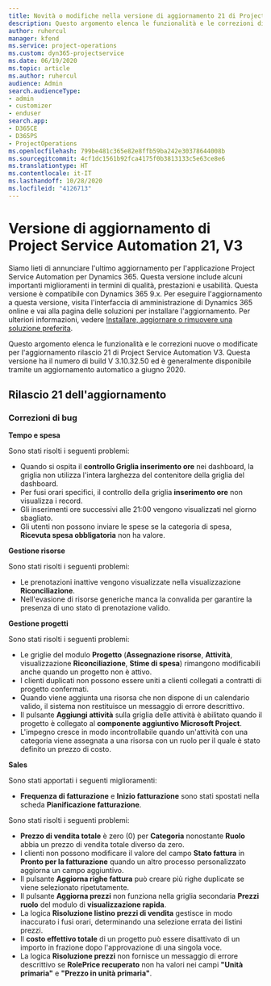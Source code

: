```yaml
---
title: Novità o modifiche nella versione di aggiornamento 21 di Project Service Automation V3
description: Questo argomento elenca le funzionalità e le correzioni disponibili nella versione di aggiornamento 21 di Project Service Automation V3.
author: ruhercul
manager: kfend
ms.service: project-operations
ms.custom: dyn365-projectservice
ms.date: 06/19/2020
ms.topic: article
ms.author: ruhercul
audience: Admin
search.audienceType:
- admin
- customizer
- enduser
search.app:
- D365CE
- D365PS
- ProjectOperations
ms.openlocfilehash: 799be481c365e82e8ffb59ba242e30378644008b
ms.sourcegitcommit: 4cf1dc1561b92fca4175f0b3813133c5e63ce8e6
ms.translationtype: HT
ms.contentlocale: it-IT
ms.lasthandoff: 10/28/2020
ms.locfileid: "4126713"
---
```

# <a name="project-service-automation-update-release-21-v3"></a>Versione di aggiornamento di Project Service Automation 21, V3

Siamo lieti di annunciare l'ultimo aggiornamento per l'applicazione Project Service Automation per Dynamics 365. Questa versione include alcuni importanti miglioramenti in termini di qualità, prestazioni e usabilità. Questa versione è compatibile con Dynamics 365 9.x. Per eseguire l'aggiornamento a questa versione, visita l'interfaccia di amministrazione di Dynamics 365 online e vai alla pagina delle soluzioni per installare l'aggiornamento. Per ulteriori informazioni, vedere [Installare, aggiornare o rimuovere una soluzione preferita](https://docs.microsoft.com/power-platform/admin/install-remove-preferred-solution).

Questo argomento elenca le funzionalità e le correzioni nuove o modificate per l'aggiornamento rilascio 21 di Project Service Automation V3. Questa versione ha il numero di build V 3.10.32.50 ed è generalmente disponibile tramite un aggiornamento automatico a giugno 2020.

## <a name="update-release-21"></a>Rilascio 21 dell'aggiornamento

### <a name="bug-fixes"></a>Correzioni di bug

**Tempo e spesa**

Sono stati risolti i seguenti problemi:

- Quando si ospita il **controllo Griglia inserimento ore** nei dashboard, la griglia non utilizza l'intera larghezza del contenitore della griglia del dashboard.
- Per fusi orari specifici, il controllo della griglia **inserimento ore** non visualizza i record.
- Gli inserimenti ore successivi alle 21:00 vengono visualizzati nel giorno sbagliato.
- Gli utenti non possono inviare le spese se la categoria di spesa, **Ricevuta spesa obbligatoria** non ha valore.

**Gestione risorse**

Sono stati risolti i seguenti problemi:

- Le prenotazioni inattive vengono visualizzate nella visualizzazione **Riconciliazione**.
- Nell'evasione di risorse generiche manca la convalida per garantire la presenza di uno stato di prenotazione valido.

**Gestione progetti**

Sono stati risolti i seguenti problemi:

- Le griglie del modulo **Progetto** (**Assegnazione risorse**, **Attività**, visualizzazione **Riconciliazione**, **Stime di spesa**) rimangono modificabili anche quando un progetto non è attivo.
- I clienti duplicati non possono essere uniti a clienti collegati a contratti di progetto confermati.
- Quando viene aggiunta una risorsa che non dispone di un calendario valido, il sistema non restituisce un messaggio di errore descrittivo.
- Il pulsante **Aggiungi attività** sulla griglia delle attività è abilitato quando il progetto è collegato al **componente aggiuntivo Microsoft Project**.
- L'impegno cresce in modo incontrollabile quando un'attività con una categoria viene assegnata a una risorsa con un ruolo per il quale è stato definito un prezzo di costo.

**Sales**

Sono stati apportati i seguenti miglioramenti:

- **Frequenza di fatturazione** e **Inizio fatturazione** sono stati spostati nella scheda **Pianificazione fatturazione**.

Sono stati risolti i seguenti problemi:

- **Prezzo di vendita totale** è zero (0) per **Categoria** nonostante **Ruolo** abbia un prezzo di vendita totale diverso da zero.
- I clienti non possono modificare il valore del campo **Stato fattura** in **Pronto per la fatturazione** quando un altro processo personalizzato aggiorna un campo aggiuntivo.
- Il pulsante **Aggiorna righe fattura** può creare più righe duplicate se viene selezionato ripetutamente.
- Il pulsante **Aggiorna prezzi** non funziona nella griglia secondaria **Prezzi ruolo** del modulo di **visualizzazione rapida**.
- La logica **Risoluzione listino prezzi di vendita** gestisce in modo inaccurato i fusi orari, determinando una selezione errata dei listini prezzi.
- Il **costo effettivo totale** di un progetto può essere disattivato di un importo in frazione dopo l'approvazione di una singola voce.
- La logica **Risoluzione prezzi** non fornisce un messaggio di errore descrittivo se **RolePrice recuperato** non ha valori nei campi **"Unità primaria"** e **"Prezzo in unità primaria"**.
